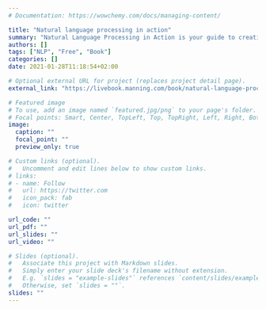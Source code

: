 ```yaml
---
# Documentation: https://wowchemy.com/docs/managing-content/

title: "Natural language processing in action"
summary: "Natural Language Processing in Action is your guide to creating machines that understand human language using the power of Python with its ecosystem of packages dedicated to NLP and AI."
authors: []
tags: ["NLP", "Free", "Book"]
categories: []
date: 2021-01-28T11:18:54+02:00

# Optional external URL for project (replaces project detail page).
external_link: "https://livebook.manning.com/book/natural-language-processing-in-action/"

# Featured image
# To use, add an image named `featured.jpg/png` to your page's folder.
# Focal points: Smart, Center, TopLeft, Top, TopRight, Left, Right, BottomLeft, Bottom, BottomRight.
image:
  caption: ""
  focal_point: ""
  preview_only: true

# Custom links (optional).
#   Uncomment and edit lines below to show custom links.
# links:
# - name: Follow
#   url: https://twitter.com
#   icon_pack: fab
#   icon: twitter

url_code: ""
url_pdf: ""
url_slides: ""
url_video: ""

# Slides (optional).
#   Associate this project with Markdown slides.
#   Simply enter your slide deck's filename without extension.
#   E.g. `slides = "example-slides"` references `content/slides/example-slides.md`.
#   Otherwise, set `slides = ""`.
slides: ""
---
```

